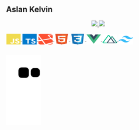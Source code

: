 ## Aslan Kelvin

<div align="center">
  <a href="https://github.com/4slanK">
  <img height="180em" src="https://github-readme-stats.vercel.app/api?username=4slanK&show_icons=true&theme=vue-dark&include_all_commits=true&count_private=true"/>
  <img height="180em" src="https://github-readme-stats.vercel.app/api/top-langs/?username=4slanK&layout=compact&langs_count=7&theme=vue-dark"/>
</div>


<div style="display: inline_block"><br>
 <img align="center" alt="Javascript" height="30" width="40" src="https://raw.githubusercontent.com/devicons/devicon/master/icons/javascript/javascript-plain.svg">
  <img align="center" alt="Typescript" height="30" width="40" src="https://raw.githubusercontent.com/devicons/devicon/master/icons/typescript/typescript-plain.svg">
  <img align="center" alt="Laravel" height="30" width="40" src="https://raw.githubusercontent.com/devicons/devicon/master/icons/laravel/laravel-plain.svg">
  <img align="center" alt="HTML" height="30" width="40" src="https://raw.githubusercontent.com/devicons/devicon/master/icons/html5/html5-original.svg">
  <img align="center" alt="CSS" height="30" width="40" src="https://raw.githubusercontent.com/devicons/devicon/master/icons/css3/css3-original.svg">
  <img align="center" alt="Vue js" height="30" width="40" src="https://raw.githubusercontent.com/devicons/devicon/master/icons/vuejs/vuejs-original.svg">
  <img align="center" alt="Nuxt js" height="30" width="40" src="https://raw.githubusercontent.com/devicons/devicon/master/icons/nuxtjs/nuxtjs-original.svg">
  <img align="center" alt="Nuxt js" height="30" width="40" src="https://raw.githubusercontent.com/devicons/devicon/master/icons/tailwindcss/tailwindcss-plain.svg">
</div>

##

<div>

[//]: # (<div>)

[//]: # (    <a href="https://www.youtube.com/" target="_blank">)

[//]: # (        <img src="https://img.shields.io/badge/YouTube-FF0000?style=for-the-badge&logo=youtube&logoColor=white" target="_blank">)

[//]: # (    </a>)

[//]: # (    <a href="https://instagram.com/" target="_blank">)

[//]: # (        <img src="https://img.shields.io/badge/-Instagram-%23E4405F?style=for-the-badge&logo=instagram&logoColor=white" target="_blank">)

[//]: # (    </a>)

[//]: # (    <a href="https://www.twitch.tv/" target="_blank">)

[//]: # (        <img src="https://img.shields.io/badge/Twitch-9146FF?style=for-the-badge&logo=twitch&logoColor=white" target="_blank">)

[//]: # (    </a>)

[//]: # (    <a href="https://discord.gg/" target="_blank">)

[//]: # (        <img src="https://img.shields.io/badge/Discord-7289DA?style=for-the-badge&logo=discord&logoColor=white" target="_blank">)

[//]: # (    </a>)

[//]: # (    <a href = "mailto:">)

[//]: # (        <img src="https://img.shields.io/badge/-Gmail-%23333?style=for-the-badge&logo=gmail&logoColor=white" target="_blank">)

[//]: # (    </a>)

[//]: # (    <a href="https://www.linkedin.com/in/" target="_blank">)

[//]: # (        <img src="https://img.shields.io/badge/-LinkedIn-%230077B5?style=for-the-badge&logo=linkedin&logoColor=white" target="_blank">)

[//]: # (    </a>)

[//]: # (</div>)

![Snake animation](https://github.com/4slanK/4slanK/blob/output/github-contribution-grid-snake.svg)
</div>
